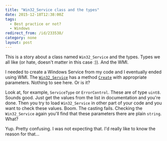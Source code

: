 ```yaml
---
title: "Win32_Service class and the types"
date: 2015-12-18T12:38:00Z
tags:
  - Best practice or not?
  - Windows
redirect_from: /id/233538/
category: none
layout: post
---
```

This is a story about a class named `Win32_Service` and the types. Types we all like (or hate, doesn't matter in this case :)). And the WMI.

<!-- excerpt -->

I needed to create a Windows Service from my code and I eventually ended using WMI. The [`Win32_Service`][1] has a method [`Create`][2] with appropriate parameters. Nothing to see here. Or is it?

Look at, for example, `ServiceType` or `ErrorControl`. These are of type `uint8`. Sounds good. Just get the values from the list in documentation and you're done. Then you try to load `Win32_Service` in other part of your code and you want to check these values. Boom. The casting fails. Checking the `Win32_Service` again you'll find that these parameters there are plain `string`. What?

Yup. Pretty confusing. I was not expecting that. I'd really like to know the reason for that...

[1]: https://msdn.microsoft.com/en-us/library/windows/desktop/aa394418(v=vs.85).aspx
[2]: https://msdn.microsoft.com/en-us/library/windows/desktop/aa389390(v=vs.85).aspx